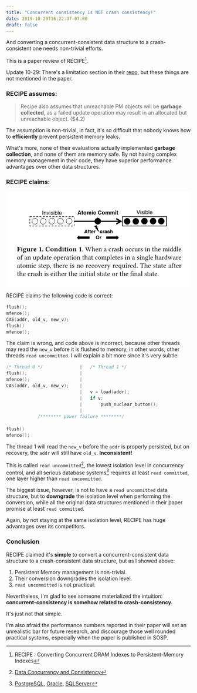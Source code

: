 ```yaml
---
title: "Concurrent consistency is NOT crash consistency!"
date: 2019-10-29T16:22:37-07:00
draft: false
---
```

And converting a concurrent-consistent data structure to a crash-consistent one needs non-trivial efforts.  

This is a paper review of RECIPE[^1].

Update 10-29: 
There's a limitation section in their [repo](https://github.com/utsaslab/RECIPE#limitations), but these things are not mentioned in the paper.

### RECIPE assumes:

> Recipe also assumes that unreachable PM objects will be **garbage collected**, as a failed update operation may result in an allocated but unreachable object. ($4.2)

The assumption is non-trivial, in fact,
it's so difficult that nobody knows how to **efficiently** prevent persistent memory leaks.

What's more, none of their evaluations actually implemented **garbage collection**, and none of them are memory safe.
By not having complex memory management in their code, they have superior performance advantages over other data structures. 



### RECIPE claims:

![](/img/recipe_cond_1.png)

RECIPE claims the following code is correct:

```c++
flush();
mfence();
CAS(addr, old_v, new_v);
flush()
mfence();
```
The claim is wrong, and code above is incorrect, 
because other threads may read the `new_v` before it is flushed to memory,
in other words, other threads `read uncommitted`. 
I will explain a bit more since it's very subtle:
```c++
/* Thread 0 */              |   /* Thread 1 */
flush();                    |
mfence();                   |
CAS(addr, old_v, new_v);    |
                            |   v = load(addr);
                            |   if v:
                            |       push_nuclear_button();
                            |
            /******** power failure ********/ 

flush()
mfence();
```

The thread 1 will read the `new_v` before the `addr` is properly persisted, 
but on recovery, the `addr` will still have `old_v`. 
**Inconsistent!**

This is called `read uncommitted`[^2], the lowest isolation level in concurrency control, 
and all serious database systems[^3] requires at least `read committed`, one layer higher than `read uncommitted`.

The biggest issue, however, is not to have a `read uncommitted` data structure, 
but to **downgrade** the isolation level when performing the conversion,
while all the original data structures mentioned in their paper promise at least `read committed`. 

Again, by not staying at the same isolation level, RECIPE has huge advantages over its competitors.

### Conclusion

RECIPE claimed it's **simple** to convert a concurrent-consistent data structure to a crash-consistent data structure, but as I showed above:

1. Persistent Memory management is non-trivial.
3. Their conversion downgrades the isolation level.
2. `read uncommitted` is not practical. 

Nevertheless, I'm glad to see someone materialized the intuition: 
**concurrent-consistency is somehow related to crash-consistency.**

It's just not that simple. 

I'm also afraid the performance numbers reported in their paper will set an unrealistic bar for future research, 
and discourage those well rounded practical systems, especially when the paper is published in SOSP.


[^1]: RECIPE : Converting Concurrent DRAM Indexes to Persistent-Memory Indexes
[^2]: [Data Concurrency and Consistency](https://docs.oracle.com/cd/B28359_01/server.111/b28318/consist.htm#CNCPT020)
[^3]: [PostgreSQL](https://www.postgresql.org/docs/9.1/transaction-iso.html), [Oracle](https://docs.oracle.com/cd/B28359_01/server.111/b28318/consist.htm#CNCPT221), [SQLServer](https://docs.microsoft.com/en-us/sql/t-sql/statements/set-transaction-isolation-level-transact-sql?view=sql-server-ver15)
